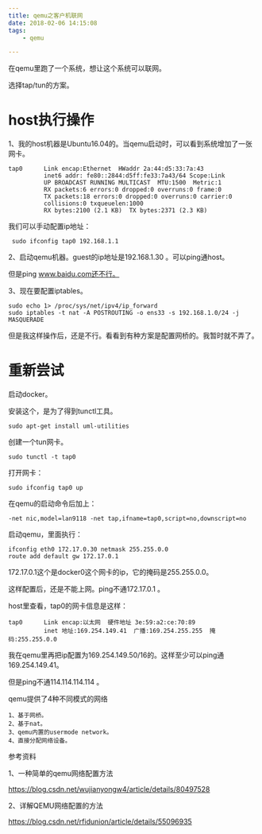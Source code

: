 ```yaml
---
title: qemu之客户机联网
date: 2018-02-06 14:15:08
tags:
	- qemu

---
```




在qemu里跑了一个系统，想让这个系统可以联网。

选择tap/tun的方案。

# host执行操作

1、我的host机器是Ubuntu16.04的。当qemu启动时，可以看到系统增加了一张网卡。

```
tap0      Link encap:Ethernet  HWaddr 2a:44:d5:33:7a:43  
          inet6 addr: fe80::2844:d5ff:fe33:7a43/64 Scope:Link
          UP BROADCAST RUNNING MULTICAST  MTU:1500  Metric:1
          RX packets:6 errors:0 dropped:0 overruns:0 frame:0
          TX packets:18 errors:0 dropped:0 overruns:0 carrier:0
          collisions:0 txqueuelen:1000 
          RX bytes:2100 (2.1 KB)  TX bytes:2371 (2.3 KB)
```

我们可以手动配置ip地址：

```
 sudo ifconfig tap0 192.168.1.1
```

2、启动qemu机器。guest的ip地址是192.168.1.30 。可以ping通host。

但是ping www.baidu.com还不行。

3、现在要配置iptables。

````
sudo echo 1> /proc/sys/net/ipv4/ip_forward
sudo iptables -t nat -A POSTROUTING -o ens33 -s 192.168.1.0/24 -j MASQUERADE
````

但是我这样操作后，还是不行。看看到有种方案是配置网桥的。我暂时就不弄了。

# 重新尝试

启动docker。

安装这个，是为了得到tunctl工具。

```
sudo apt-get install uml-utilities
```

创建一个tun网卡。

```
sudo tunctl -t tap0
```

打开网卡：

```
sudo ifconfig tap0 up
```

在qemu的启动命令后加上：

```
-net nic,model=lan9118 -net tap,ifname=tap0,script=no,downscript=no 
```

启动qemu，里面执行：

```
ifconfig eth0 172.17.0.30 netmask 255.255.0.0
route add default gw 172.17.0.1
```

172.17.0.1这个是docker0这个网卡的ip，它的掩码是255.255.0.0。

这样配置后，还是不能上网。ping不通172.17.0.1 。

host里查看，tap0的网卡信息是这样：

```
tap0      Link encap:以太网  硬件地址 3e:59:a2:ce:70:89  
          inet 地址:169.254.149.41  广播:169.254.255.255  掩码:255.255.0.0
```

我在qemu里再把ip配置为169.254.149.50/16的。这样至少可以ping通169.254.149.41。

但是ping不通114.114.114.114 。



qemu提供了4种不同模式的网络

```
1、基于网桥。
2、基于nat。
3、qemu内置的usermode network。
4、直接分配网络设备。
```





参考资料

1、一种简单的qemu网络配置方法

https://blog.csdn.net/wujianyongw4/article/details/80497528

2、详解QEMU网络配置的方法

https://blog.csdn.net/rfidunion/article/details/55096935

